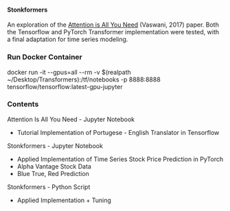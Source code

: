 #### Stonkformers ####

An exploration of the [Attention is All You Need](https://arxiv.org/abs/1706.03762) (Vaswani, 2017) paper. Both the Tensorflow and PyTorch Transformer implementation were tested, with a final adaptation for time series modeling.

### Run Docker Container

docker run -it --gpus=all --rm -v $(realpath ~/Desktop/Transformers):/tf/notebooks -p 8888:8888 tensorflow/tensorflow:latest-gpu-jupyter

### Contents

Attention Is All You Need - Jupyter Notebook
- Tutorial Implementation of Portugese - English Translator in Tensorflow

Stonkformers - Jupyter Notebook
- Applied Implementation of Time Series Stock Price Prediction in PyTorch
- Alpha Vantage Stock Data
- Blue True, Red Prediction

Stonkformers - Python Script
- Applied Implementation + Tuning
